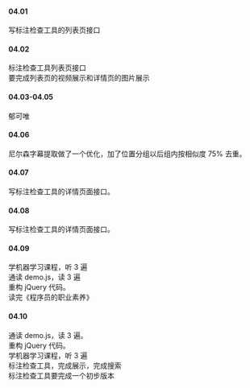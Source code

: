 

#### 04.01   

写标注检查工具的列表页接口    


#### 04.02   

标注检查工具列表页接口    
要完成列表页的视频展示和详情页的图片展示     


#### 04.03-04.05    

郁可唯    


#### 04.06    

尼尔森字幕提取做了一个优化，加了位置分组以后组内按相似度 75% 去重。           


#### 04.07   

写标注检查工具的详情页面接口。     


#### 04.08   

写标注检查工具的详情页面接口。     


#### 04.09   

学机器学习课程，听 3 遍     
通读 demo.js，读 3 遍    
重构 jQuery 代码。   
读完《程序员的职业素养》     


#### 04.10   

通读 demo.js，读 3 遍。   
重构 jQuery 代码。    
学机器学习课程，听 3 遍     
标注检查工具，完成展示，完成搜索     
标注检查工具要完成一个初步版本   



